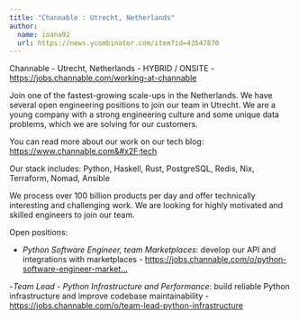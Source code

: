 ```yaml
---
title: "Channable : Utrecht, Netherlands"
author:
  name: ioana92
  url: https://news.ycombinator.com/item?id=43547870
---
```

Channable - Utrecht, Netherlands - HYBRID &#x2F; ONSITE - <a href="https:&#x2F;&#x2F;jobs.channable.com&#x2F;working-at-channable" rel="nofollow">https:&#x2F;&#x2F;jobs.channable.com&#x2F;working-at-channable</a>

Join one of the fastest-growing scale-ups in the Netherlands. We have several open engineering positions to join our team in Utrecht. We are a young company with a strong engineering culture and some unique data problems, which we are solving for our customers.

You can read more about our work on our tech blog: <a href="https:&#x2F;&#x2F;www.channable.com&#x2F;tech" rel="nofollow">https:&#x2F;&#x2F;www.channable.com&#x2F;tech</a>

Our stack includes: Python, Haskell, Rust, PostgreSQL, Redis, Nix, Terraform, Nomad, Ansible

We process over 100 billion products per day and offer technically interesting and challenging work. We are looking for highly motivated and skilled engineers to join our team.

Open positions:

- *Python Software Engineer, team Marketplaces*: develop our API and integrations with marketplaces - <a href="https:&#x2F;&#x2F;jobs.channable.com&#x2F;o&#x2F;python-software-engineer-marketplaces-6" rel="nofollow">https:&#x2F;&#x2F;jobs.channable.com&#x2F;o&#x2F;python-software-engineer-market...</a>

-*Team Lead - Python Infrastructure and Performance*: build reliable Python infrastructure and improve codebase maintainability - <a href="https:&#x2F;&#x2F;jobs.channable.com&#x2F;o&#x2F;team-lead-python-infrastructure" rel="nofollow">https:&#x2F;&#x2F;jobs.channable.com&#x2F;o&#x2F;team-lead-python-infrastructure</a>
<JobApplication />
